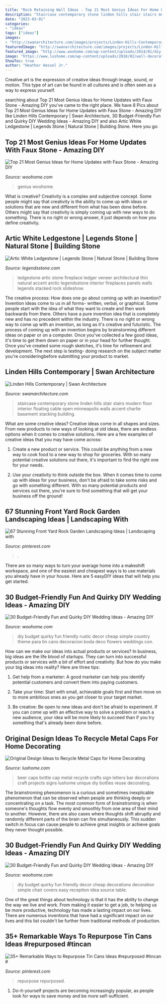 ```yaml
---
title: "Rock Retaining Wall Ideas - Top 21 Most Genius Ideas For Home Updates With Faux Stone"
description: "Staircase contemporary stone linden hills stair stairs modern floor interior floating cable open minneapolis walls accent charlie basement stacking building"
date: "2023-03-01"
categories:
- "ideas"
tags: ["ideas"]
images:
- "http://swanarchitecture.com/images/projects/Linden-Hills-Contemporary/Linden-Hills-Contemporary-04.jpg"
featuredImage: "http://swanarchitecture.com/images/projects/Linden-Hills-Contemporary/Linden-Hills-Contemporary-04.jpg"
featured_image: "http://www.woohome.com/wp-content/uploads/2014/01/diy-wedding-ideas-11.jpg"
image: "https://www.lushome.com/wp-content/uploads/2018/02/wall-decorations-metal-caps-4.jpg"
ShowToc: true
author: "Heather Hessel Jr."
---
```



Creative art is the expression of creative ideas through image, sound, or motion. This type of art can be found in all cultures and is often seen as a way to express yourself.

	

		
searching about Top 21 Most Genius Ideas for Home Updates with Faux Stone - Amazing DIY you've came to the right place. We have 8 Pics about Top 21 Most Genius Ideas for Home Updates with Faux Stone - Amazing DIY like Linden Hills Contemporary | Swan Architecture, 30 Budget-Friendly Fun and Quirky DIY Wedding Ideas - Amazing DIY and also Artic White Ledgestone | Legends Stone | Natural Stone | Building Stone. Here you go:
		
    
## Top 21 Most Genius Ideas For Home Updates With Faux Stone - Amazing DIY

<img loading=lazy src="https://www.woohome.com/wp-content/uploads/2016/04/Faux-Stone-Makeover-woohome_20.jpg" onerror="this.onerror=null;this.src='https://tse1.mm.bing.net/th?id=OIP.xKEOSsQqWpfN66_zCcTrJAHaHa&amp;pid=15.1';" alt="Top 21 Most Genius Ideas for Home Updates with Faux Stone - Amazing DIY">

_Source: woohome.com_

>genius woohome. 

	

What is creative?
Creativity is a complex and subjective concept. Some people might say that creativity is the ability to come up with ideas or solutions that are new and different from what has been done before. Others might say that creativity is simply coming up with new ways to do something. There is no right or wrong answer, it just depends on how you define creativity.

    
## Artic White Ledgestone | Legends Stone | Natural Stone | Building Stone

<img loading=lazy src="http://www.legendsstone.com/wp-content/gallery/artic-white/image.jpeg" onerror="this.onerror=null;this.src='https://tse4.mm.bing.net/th?id=OIP.ZPlsf2hoofSG_475TRoRTgHaJ4&amp;pid=15.1';" alt="Artic White Ledgestone | Legends Stone | Natural Stone | Building Stone">

_Source: legendsstone.com_

>ledgestone artic stone fireplace ledger veneer architectural thin natural accent arctic legendsstone interior fireplaces panels walls legends stacked rock slideshow. 

	

The creative process: How does one go about coming up with an invention?
Invention ideas come to us in all forms- written, verbal, or graphical. Some people start with the idea of what they want to create and then work backwards from there. Others have a pure invention idea that is completely new and has no precedent within the industry. There is no right or wrong way to come up with an invention, as long as it's creative and futuristic. The process of coming up with an invention begins by brainstorming different ideas on paper or on a computer. Once you've collected a few good ideas, it's time to get them down on paper or in your head for further thought. Once you've created some rough sketches, it's time for refinement and development. The next step is testing- doing research on the subject matter you're consideringbefore submitting your product to market.

    
## Linden Hills Contemporary | Swan Architecture

<img loading=lazy src="http://swanarchitecture.com/images/projects/Linden-Hills-Contemporary/Linden-Hills-Contemporary-04.jpg" onerror="this.onerror=null;this.src='https://tse3.mm.bing.net/th?id=OIP.lTQIkwLH6WxxD3rKm044rwHaLH&amp;pid=15.1';" alt="Linden Hills Contemporary | Swan Architecture">

_Source: swanarchitecture.com_

>staircase contemporary stone linden hills stair stairs modern floor interior floating cable open minneapolis walls accent charlie basement stacking building. 

	

What are some creative ideas?
Creative ideas come in all shapes and sizes. From new products to new ways of looking at old ideas, there are endless options when it comes to creative solutions. Here are a few examples of creative ideas that you may have come across: 
1. Create a new product or service. This could be anything from a new way to cook food to a new way to shop for groceries. With so many potential creative solutions out there, it's important to find the right one for your needs. 

2. Use your creativity to think outside the box. When it comes time to come up with ideas for your business, don't be afraid to take some risks and go with something different. With so many potential products and services out there, you're sure to find something that will get your business off the ground! 


    
## 67 Stunning Front Yard Rock Garden Landscaping Ideas | Landscaping With

<img loading=lazy src="https://i.pinimg.com/736x/d6/29/50/d62950acc95773318fe1c8f3e2605154.jpg" onerror="this.onerror=null;this.src='https://tse3.mm.bing.net/th?id=OIP.ht5AiWG01E2GVKRbUgC_gAHaLH&amp;pid=15.1';" alt="67 Stunning Front Yard Rock Garden Landscaping Ideas | Landscaping with">

_Source: pinterest.com_

>. 

	

There are so many ways to turn your average home into a makeshift workspace, and one of the easiest and cheapest ways is to use materials you already have in your house. Here are 5 easyDIY ideas that will help you get started.

    
## 30 Budget-Friendly Fun And Quirky DIY Wedding Ideas - Amazing DIY

<img loading=lazy src="http://www.woohome.com/wp-content/uploads/2014/01/diy-wedding-ideas-11.jpg" onerror="this.onerror=null;this.src='https://tse3.mm.bing.net/th?id=OIP.x9Cba91FTht2Wed4fbFRmAHaLI&amp;pid=15.1';" alt="30 Budget-Friendly Fun and Quirky DIY Wedding Ideas - Amazing DIY">

_Source: woohome.com_

>diy budget quirky fun friendly rustic decor cheap simple country theme para tin cans decoracion boda deco flowers weddings con. 

	

How can we make our ideas into actual products or services?
In business, big ideas are the life blood of startups. They can turn into successful products or services with a bit of effort and creativity. But how do you make your big ideas into reality? Here are three tips:
1) Get help from a marketer: A good marketer can help you identify potential customers and convert them into paying customers.

2) Take your time: Start with small, achievable goals first and then move on to more ambitious ones as you get closer to your target market.

3) Be creative: Be open to new ideas and don't be afraid to experiment. If you can come up with an effective way to solve a problem or reach a new audience, your idea will be more likely to succeed than if you try something that's already been done before.

    
## Original Design Ideas To Recycle Metal Caps For Home Decorating

<img loading=lazy src="https://www.lushome.com/wp-content/uploads/2018/02/wall-decorations-metal-caps-4.jpg" onerror="this.onerror=null;this.src='https://tse3.mm.bing.net/th?id=OIP.8v883XGg7A8XNa-ZED44HgHaJ5&amp;pid=15.1';" alt="Original Design Ideas to Recycle Metal Caps for Home Decorating">

_Source: lushome.com_

>beer caps bottle cap metal recycle crafts sign letters bar decorations craft projects signs lushome unique diy bottles reuse decorating. 

	

The brainstroming phenomenon is a curious and sometimes inexplicable phenomenon that can be observed when people are thinking deeply or concentrating on a task. The most common form of brainstroming is when someone's thoughts flow evenly and smoothly from one area of their mind to another. However, there are also cases where thoughts shift abruptly and randomly different parts of the brain can fire simultaneously. This sudden switch in focus can cause people to achieve great insights or achieve goals they never thought possible.

    
## 30 Budget-Friendly Fun And Quirky DIY Wedding Ideas - Amazing DIY

<img loading=lazy src="http://www.woohome.com/wp-content/uploads/2014/01/diy-wedding-ideas-10.jpg" onerror="this.onerror=null;this.src='https://tse1.mm.bing.net/th?id=OIP.3Beek2sbjcFI8XWQJtt-MAHaLH&amp;pid=15.1';" alt="30 Budget-Friendly Fun and Quirky DIY Wedding Ideas - Amazing DIY">

_Source: woohome.com_

>diy budget quirky fun friendly decor cheap decorations decoration simple chair covers easy reception idea source table. 

	

One of the great things about technology is that it has the ability to change the way we live and work. From making it easier to get a job, to helping us be more productive, technology has made a lasting impact on our lives. There are numerous inventions that have had a significant impact on our lives and this list couldn't be further from traditional methods of production.

    
## 35+ Remarkable Ways To Repurpose Tin Cans Ideas #repurposed #tincan #

<img loading=lazy src="https://i.pinimg.com/736x/88/a5/fb/88a5fb232a0452c3237492387564b25f.jpg" onerror="this.onerror=null;this.src='https://tse3.mm.bing.net/th?id=OIP.3AXJmdrXhITemPEBjqFRSQHaMO&amp;pid=15.1';" alt="35+ Remarkable Ways to Repurpose Tin Cans Ideas #repurposed #tincan #">

_Source: pinterest.com_

>repurpose repurposed. 

	

1. Do-it-yourself projects are becoming increasingly popular, as people look for ways to save money and be more self-sufficient.

